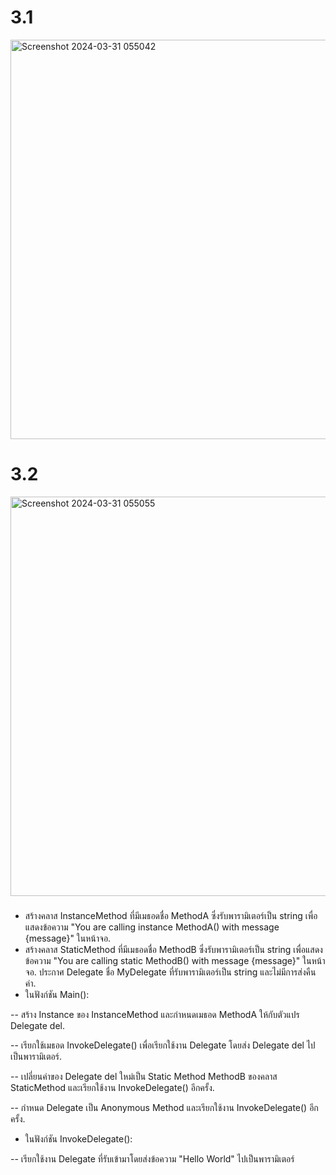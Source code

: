 # 3.1
<img width="639" alt="Screenshot 2024-03-31 055042" src="https://github.com/anndyyzzz/03376836-OOP-2566-Lab-15/assets/144866059/aa77a90c-1d1e-4409-b788-656b8ab734ce">

# 3.2
<img width="639" alt="Screenshot 2024-03-31 055055" src="https://github.com/anndyyzzz/03376836-OOP-2566-Lab-15/assets/144866059/dc748a76-ed51-4dbd-8eb0-9c873b3b1fcf">

###
- สร้างคลาส InstanceMethod ที่มีเมธอดชื่อ MethodA ซึ่งรับพารามิเตอร์เป็น string เพื่อแสดงข้อความ "You are calling instance MethodA() with message {message}" ในหน้าจอ.
- สร้างคลาส StaticMethod ที่มีเมธอดชื่อ MethodB ซึ่งรับพารามิเตอร์เป็น string เพื่อแสดงข้อความ "You are calling static MethodB() with message {message}" ในหน้าจอ.
ประกาศ Delegate ชื่อ MyDelegate ที่รับพารามิเตอร์เป็น string และไม่มีการส่งคืนค่า.
- ในฟังก์ชัน Main():

-- สร้าง Instance ของ InstanceMethod และกำหนดเมธอด MethodA ให้กับตัวแปร Delegate del.

-- เรียกใช้เมธอด InvokeDelegate() เพื่อเรียกใช้งาน Delegate โดยส่ง Delegate del ไปเป็นพารามิเตอร์.

-- เปลี่ยนค่าของ Delegate del ใหม่เป็น Static Method MethodB ของคลาส StaticMethod และเรียกใช้งาน InvokeDelegate() อีกครั้ง.

-- กำหนด Delegate เป็น Anonymous Method และเรียกใช้งาน InvokeDelegate() อีกครั้ง.

- ในฟังก์ชัน InvokeDelegate():

-- เรียกใช้งาน Delegate ที่รับเข้ามาโดยส่งข้อความ "Hello World" ไปเป็นพารามิเตอร์
